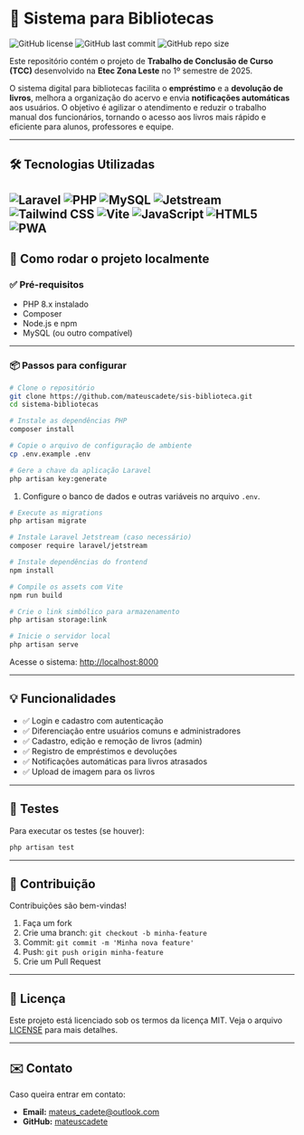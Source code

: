 # 📖 Sistema para Bibliotecas

![GitHub license](https://img.shields.io/github/license/mateuscadete/sis-biblioteca?style=flat-square)
![GitHub last commit](https://img.shields.io/github/last-commit/mateuscadete/sis-biblioteca?style=flat-square)
![GitHub repo size](https://img.shields.io/github/repo-size/mateuscadete/sis-biblioteca?style=flat-square)

Este repositório contém o projeto de **Trabalho de Conclusão de Curso (TCC)** desenvolvido na **Etec Zona Leste** no 1º semestre de 2025.

O sistema digital para bibliotecas facilita o **empréstimo** e a **devolução de livros**, melhora a organização do acervo e envia **notificações automáticas** aos usuários. O objetivo é agilizar o atendimento e reduzir o trabalho manual dos funcionários, tornando o acesso aos livros mais rápido e eficiente para alunos, professores e equipe.

---

## 🛠️ Tecnologias Utilizadas

![Laravel](https://img.shields.io/badge/Laravel-F72C1F?style=for-the-badge&logo=laravel&logoColor=white)
![PHP](https://img.shields.io/badge/PHP-777BB4?style=for-the-badge&logo=php&logoColor=white)
![MySQL](https://img.shields.io/badge/MySQL-00758F?style=for-the-badge&logo=mysql&logoColor=white)
![Jetstream](https://img.shields.io/badge/Jetstream-2F855A?style=for-the-badge&logo=laravel&logoColor=white)
![Tailwind CSS](https://img.shields.io/badge/Tailwind_CSS-38B2AC?style=for-the-badge&logo=tailwind-css&logoColor=white)
![Vite](https://img.shields.io/badge/Vite-646CFF?style=for-the-badge&logo=vite&logoColor=white)
![JavaScript](https://img.shields.io/badge/JavaScript-F7DF1E?style=for-the-badge&logo=javascript&logoColor=black)
![HTML5](https://img.shields.io/badge/HTML5-E34F26?style=for-the-badge&logo=html5&logoColor=white)
![PWA](https://img.shields.io/badge/PWA-5A0FC8?style=for-the-badge&logo=pwa&logoColor=white)
---

## 🚀 Como rodar o projeto localmente

### ✅ Pré-requisitos

- PHP 8.x instalado  
- Composer  
- Node.js e npm  
- MySQL (ou outro compatível)

---

### 📦 Passos para configurar

```bash
# Clone o repositório
git clone https://github.com/mateuscadete/sis-biblioteca.git
cd sistema-bibliotecas

# Instale as dependências PHP
composer install

# Copie o arquivo de configuração de ambiente
cp .env.example .env

# Gere a chave da aplicação Laravel
php artisan key:generate
````

1. Configure o banco de dados e outras variáveis no arquivo `.env`.

```bash
# Execute as migrations
php artisan migrate

# Instale Laravel Jetstream (caso necessário)
composer require laravel/jetstream

# Instale dependências do frontend
npm install

# Compile os assets com Vite
npm run build

# Crie o link simbólico para armazenamento
php artisan storage:link

# Inicie o servidor local
php artisan serve
```

Acesse o sistema: [http://localhost:8000](http://localhost:8000)

---

## 💡 Funcionalidades

* ✅ Login e cadastro com autenticação
* ✅ Diferenciação entre usuários comuns e administradores
* ✅ Cadastro, edição e remoção de livros (admin)
* ✅ Registro de empréstimos e devoluções
* ✅ Notificações automáticas para livros atrasados
* ✅ Upload de imagem para os livros

---

## 🧪 Testes

Para executar os testes (se houver):

```bash
php artisan test
```

---

## 🤝 Contribuição

Contribuições são bem-vindas!

1. Faça um fork
2. Crie uma branch: `git checkout -b minha-feature`
3. Commit: `git commit -m 'Minha nova feature'`
4. Push: `git push origin minha-feature`
5. Crie um Pull Request

---

## 📄 Licença

Este projeto está licenciado sob os termos da licença MIT.
Veja o arquivo [LICENSE](./LICENSE) para mais detalhes.

---

## ✉️ Contato

Caso queira entrar em contato:

* **Email:** [mateus_cadete@outlook.com](mailto:mateus_cadete@outlook.com)
* **GitHub:** [mateuscadete](https://github.com/mateuscadete)

```
